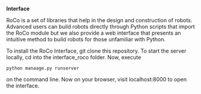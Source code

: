 **Interface**

RoCo is a set of libraries that help in the design and construction of robots. Advanced users can build robots directly through Python scripts that import the RoCo module but we also provide a web interface that presents an intuitive method to build robots for those unfamiliar with Python.

To install the RoCo Interface, git clone this repository.
To start the server locally, cd into the interface_roco folder. Now, execute
```
python manaage.py runserver
```
on the command line.
Now on your browser, visit localhost:8000 to open the interface.
